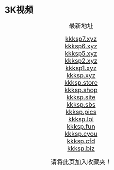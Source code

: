 # 3K视频
<center>
<span style="font-size:20px">最新地址</span><br>
<br />
<span style="font-size:20px"><a href="https://kkksp7.xyz" target="_blank">kkksp7.xyz</a></span><br>
<span style="font-size:20px"><a href="https://kkksp6.xyz" target="_blank">kkksp6.xyz</a></span><br>
<span style="font-size:20px"><a href="https://kkksp5.xyz" target="_blank">kkksp5.xyz</a></span><br>
<span style="font-size:20px"><a href="https://kkksp2.xyz" target="_blank">kkksp2.xyz</a></span><br>
<span style="font-size:20px"><a href="https://kkksp1.xyz" target="_blank">kkksp1.xyz</a></span><br>
<span style="font-size:20px"><a href="https://kkksp.xyz" target="_blank">kkksp.xyz</a></span><br>
<span style="font-size:20px"><a href="https://kkksp.store" target="_blank">kkksp.store</a></span><br>
<span style="font-size:20px"><a href="https://kkksp.shop" target="_blank">kkksp.shop</a></span><br>
<span style="font-size:20px"><a href="https://kkksp.site" target="_blank">kkksp.site</a></span><br>
<span style="font-size:20px"><a href="https://kkksp.sbs" target="_blank">kkksp.sbs</a></span><br>
<span style="font-size:20px"><a href="https://kkksp.pics" target="_blank">kkksp.pics</a></span><br>
<span style="font-size:20px"><a href="https://kkksp.lol" target="_blank">kkksp.lol</a></span><br>
<span style="font-size:20px"><a href="https://kkksp.fun" target="_blank">kkksp.fun</a></span><br>
<span style="font-size:20px"><a href="https://kkksp.cyou" target="_blank">kkksp.cyou</a></span><br>
<span style="font-size:20px"><a href="https://kkksp.cfd" target="_blank">kkksp.cfd</a></span><br>
<span style="font-size:20px"><a href="https://kkksp.biz" target="_blank">kkksp.biz</a></span><br>
<br />
<span style="font-size:20px">请将此页加入收藏夹！</span>
</center>
